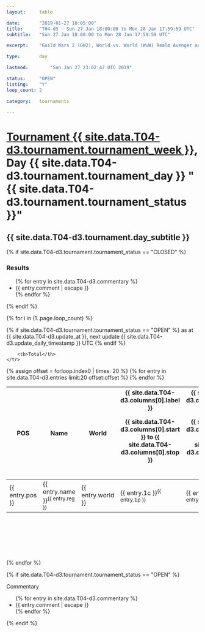 ```yaml
---
layout: 	table

date: 		"2019-01-27 18:05:00"
title: 		"T04-d3 - Sun 27 Jan 18:00:00 to Mon 28 Jan 17:59:59 UTC"
subtitle: 	"Sun 27 Jan 18:00:00 to Mon 28 Jan 17:59:59 UTC"

excerpt:    "Guild Wars 2 (GW2), World vs. World (WvW) Realm Avenger achivement Tournament. \"Every Kill Counts\""

type:       day

lastmod: 		"Sun Jan 27 23:02:47 UTC 2019"

status:     "OPEN"
listing:    "Y"
loop_count: 2

category: 	tournaments

---
```

<div class="table_header">
    <h1><a href="{{ site.data.T04-d3.tournament.week_url }}">Tournament {{ site.data.T04-d3.tournament.tournament_week }}</a>, Day {{ site.data.T04-d3.tournament.tournament_day }} "{{ site.data.T04-d3.tournament.tournament_status }}"</h1>
    <h2>{{ site.data.T04-d3.tournament.day_subtitle }}</h2> 
</div>

{% if site.data.T04-d3.tournament.tournament_status == "CLOSED" %} 
<div class="commentary">
  <h3>Results</h3>
  <ul>
    {% for entry in site.data.T04-d3.commentary %}
    <li class="commentary_list">{{ entry.comment | escape }}</li>
    {% endfor %}
  </ul>
</div>
{% endif %}


{% for i in (1..page.loop_count) %}

{% if site.data.T04-d3.tournament.tournament_status == "OPEN" %} 
<span class="table_nextupdate">as at {{ site.data.T04-d3.update_at }}, next update {{ site.data.T04-d3.update_daily_timestamp }} UTC</span> 
{% endif %}

<table class="day_table">
  <colgroup>
    <col style="width:18px">
    <col style="width:55px">
    <col style="width:55px">
    <col style="width:12px">
    <col style="width:12px">
    <col style="width:12px">
    <col style="width:12px">
    <col style="width:12px">
    <col style="width:12px">
    <col style="width:12px">
    <col style="width:12px">
    <col style="width:12px">
    <col style="width:12px">
    <col style="width:12px">
    <col style="width:12px">
    <col style="width:12px">
    <col style="width:12px">
    <col style="width:12px">
    <col style="width:12px">
    <col style="width:12px">
    <col style="width:12px">
    <col style="width:12px">
    <col style="width:12px">
    <col style="width:12px">
    <col style="width:12px">
    <col style="width:12px">
    <col style="width:12px">
    <col style="width:18px">
  </colgroup>  
  <thead>
    <tr>
        <th>POS</th>
        <th class="AlignLeft">Name</th>
        <th class="AlignLeft">World</th>

<th><div class="label">{{ site.data.T04-d3.columns[0].label }}<p class="onhover">{{ site.data.T04-d3.columns[0].start }} to {{ site.data.T04-d3.columns[0].stop }}</p></div>​</th>
<th><div class="label">{{ site.data.T04-d3.columns[1].label }}<p class="onhover">{{ site.data.T04-d3.columns[1].start }} to {{ site.data.T04-d3.columns[1].stop }}</p></div>​</th>
<th><div class="label">{{ site.data.T04-d3.columns[2].label }}<p class="onhover">{{ site.data.T04-d3.columns[2].start }} to {{ site.data.T04-d3.columns[2].stop }}</p></div>​</th>
<th><div class="label">{{ site.data.T04-d3.columns[3].label }}<p class="onhover">{{ site.data.T04-d3.columns[3].start }} to {{ site.data.T04-d3.columns[3].stop }}</p></div>​</th>
<th><div class="label">{{ site.data.T04-d3.columns[4].label }}<p class="onhover">{{ site.data.T04-d3.columns[4].start }} to {{ site.data.T04-d3.columns[4].stop }}</p></div>​</th>
<th><div class="label">{{ site.data.T04-d3.columns[5].label }}<p class="onhover">{{ site.data.T04-d3.columns[5].start }} to {{ site.data.T04-d3.columns[5].stop }}</p></div>​</th>
<th><div class="label">{{ site.data.T04-d3.columns[6].label }}<p class="onhover">{{ site.data.T04-d3.columns[6].start }} to {{ site.data.T04-d3.columns[6].stop }}</p></div>​</th>
<th><div class="label">{{ site.data.T04-d3.columns[7].label }}<p class="onhover">{{ site.data.T04-d3.columns[7].start }} to {{ site.data.T04-d3.columns[7].stop }}</p></div>​</th>
<th><div class="label">{{ site.data.T04-d3.columns[8].label }}<p class="onhover">{{ site.data.T04-d3.columns[8].start }} to {{ site.data.T04-d3.columns[8].stop }}</p></div>​</th>
<th><div class="label">{{ site.data.T04-d3.columns[9].label }}<p class="onhover">{{ site.data.T04-d3.columns[9].start }} to {{ site.data.T04-d3.columns[9].stop }}</p></div>​</th>
<th><div class="label">{{ site.data.T04-d3.columns[10].label }}<p class="onhover">{{ site.data.T04-d3.columns[10].start }} to {{ site.data.T04-d3.columns[10].stop }}</p></div>​</th>

<th><div class="label">{{ site.data.T04-d3.columns[11].label }}<p class="onhover">{{ site.data.T04-d3.columns[11].start }} to {{ site.data.T04-d3.columns[11].stop }}</p></div>​</th>
<th><div class="label">{{ site.data.T04-d3.columns[12].label }}<p class="onhover">{{ site.data.T04-d3.columns[12].start }} to {{ site.data.T04-d3.columns[12].stop }}</p></div>​</th>
<th><div class="label">{{ site.data.T04-d3.columns[13].label }}<p class="onhover">{{ site.data.T04-d3.columns[13].start }} to {{ site.data.T04-d3.columns[13].stop }}</p></div>​</th>
<th><div class="label">{{ site.data.T04-d3.columns[14].label }}<p class="onhover">{{ site.data.T04-d3.columns[14].start }} to {{ site.data.T04-d3.columns[14].stop }}</p></div>​</th>
<th><div class="label">{{ site.data.T04-d3.columns[15].label }}<p class="onhover">{{ site.data.T04-d3.columns[15].start }} to {{ site.data.T04-d3.columns[15].stop }}</p></div>​</th>
<th><div class="label">{{ site.data.T04-d3.columns[16].label }}<p class="onhover">{{ site.data.T04-d3.columns[16].start }} to {{ site.data.T04-d3.columns[16].stop }}</p></div>​</th>
<th><div class="label">{{ site.data.T04-d3.columns[17].label }}<p class="onhover">{{ site.data.T04-d3.columns[17].start }} to {{ site.data.T04-d3.columns[17].stop }}</p></div>​</th>
<th><div class="label">{{ site.data.T04-d3.columns[18].label }}<p class="onhover">{{ site.data.T04-d3.columns[18].start }} to {{ site.data.T04-d3.columns[18].stop }}</p></div>​</th>
<th><div class="label">{{ site.data.T04-d3.columns[19].label }}<p class="onhover">{{ site.data.T04-d3.columns[19].start }} to {{ site.data.T04-d3.columns[19].stop }}</p></div>​</th>
<th><div class="label">{{ site.data.T04-d3.columns[20].label }}<p class="onhover">{{ site.data.T04-d3.columns[20].start }} to {{ site.data.T04-d3.columns[20].stop }}</p></div>​</th>

<th><div class="label">{{ site.data.T04-d3.columns[21].label }}<p class="onhover">{{ site.data.T04-d3.columns[21].start }} to {{ site.data.T04-d3.columns[21].stop }}</p></div>​</th>
<th><div class="label">{{ site.data.T04-d3.columns[22].label }}<p class="onhover">{{ site.data.T04-d3.columns[22].start }} to {{ site.data.T04-d3.columns[22].stop }}</p></div>​</th>
<th><div class="label">{{ site.data.T04-d3.columns[23].label }}<p class="onhover">{{ site.data.T04-d3.columns[23].start }} to {{ site.data.T04-d3.columns[23].stop }}</p></div>​</th>

        <th>Total</th>
    </tr>
  </thead>
  {% assign offset = forloop.index0 | times: 20 %}
<tbody>
{% for entry in site.data.T04-d3.entries limit:20 offset:offset %}
  <tr>
    <td class="pl{{ entry.pos }}">{{ entry.pos }}</td>
    <td class="AlignLeft">{{ entry.name }}<sup>{{ entry.reg }}</sup></td>
    <td class="AlignLeft">{{ entry.world }}</td>
    <td class="pl{{ entry.1p }}">{{ entry.1c }}<sup>{{ entry.1p }}</sup></td>
    <td class="pl{{ entry.2p }}">{{ entry.2c }}<sup>{{ entry.2p }}</sup></td>
    <td class="pl{{ entry.3p }}">{{ entry.3c }}<sup>{{ entry.3p }}</sup></td>
    <td class="pl{{ entry.4p }}">{{ entry.4c }}<sup>{{ entry.4p }}</sup></td>
    <td class="pl{{ entry.5p }}">{{ entry.5c }}<sup>{{ entry.5p }}</sup></td>
    <td class="pl{{ entry.6p }}">{{ entry.6c }}<sup>{{ entry.6p }}</sup></td>
    <td class="pl{{ entry.7p }}">{{ entry.7c }}<sup>{{ entry.7p }}</sup></td>
    <td class="pl{{ entry.8p }}">{{ entry.8c }}<sup>{{ entry.8p }}</sup></td>
    <td class="pl{{ entry.9p }}">{{ entry.9c }}<sup>{{ entry.9p }}</sup></td>
    <td class="pl{{ entry.10p }}">{{ entry.10c }}<sup>{{ entry.10p }}</sup></td>
    <td class="pl{{ entry.11p }}">{{ entry.11c }}<sup>{{ entry.11p }}</sup></td>
    <td class="pl{{ entry.12p }}">{{ entry.12c }}<sup>{{ entry.12p }}</sup></td>
    <td class="pl{{ entry.13p }}">{{ entry.13c }}<sup>{{ entry.13p }}</sup></td>
    <td class="pl{{ entry.14p }}">{{ entry.14c }}<sup>{{ entry.14p }}</sup></td>
    <td class="pl{{ entry.15p }}">{{ entry.15c }}<sup>{{ entry.15p }}</sup></td>
    <td class="pl{{ entry.16p }}">{{ entry.16c }}<sup>{{ entry.16p }}</sup></td>
    <td class="pl{{ entry.17p }}">{{ entry.17c }}<sup>{{ entry.17p }}</sup></td>
    <td class="pl{{ entry.18p }}">{{ entry.18c }}<sup>{{ entry.18p }}</sup></td>
    <td class="pl{{ entry.19p }}">{{ entry.19c }}<sup>{{ entry.19p }}</sup></td>
    <td class="pl{{ entry.20p }}">{{ entry.20c }}<sup>{{ entry.20p }}</sup></td>
    <td class="pl{{ entry.21p }}">{{ entry.21c }}<sup>{{ entry.21p }}</sup></td>
    <td class="pl{{ entry.22p }}">{{ entry.22c }}<sup>{{ entry.22p }}</sup></td>
    <td class="pl{{ entry.23p }}">{{ entry.23c }}<sup>{{ entry.23p }}</sup></td>
    <td class="pl{{ entry.24p }}">{{ entry.24c }}<sup>{{ entry.24p }}</sup></td>
    <td>{{ entry.total }}</td>
  </tr>
{% endfor %}  
</tbody>
</table>
<div class="leaderboard">
  <script async src="//pagead2.googlesyndication.com/pagead/js/adsbygoogle.js"></script>
  <!-- 728x90 -->
  <ins class="adsbygoogle"
       style="display:inline-block;width:728px;height:90px"
       data-ad-client="ca-pub-3274917281288240"
       data-ad-slot="3870538733"></ins>
  <script>
  (adsbygoogle = window.adsbygoogle || []).push({});
  </script>    
</div>
<br />
{% endfor %}

{% if site.data.T04-d3.tournament.tournament_status == "OPEN" %} 
<div class="commentary">
  <span class="commentary_title">Commentary</span>
  <ul>
    {% for entry in site.data.T04-d3.commentary %}
    <li class="commentary_list">{{ entry.comment | escape }}</li>
    {% endfor %}
  </ul>
</div>
{% endif %}


